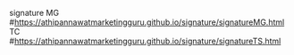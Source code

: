 signature
MG #https://athipannawatmarketingguru.github.io/signature/signatureMG.html
TC #https://athipannawatmarketingguru.github.io/signature/signatureTS.html


